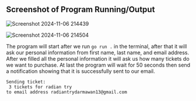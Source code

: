 ## Screenshot of Program Running/Output

![Screenshot 2024-11-06 214439](https://github.com/user-attachments/assets/b48f8a54-10cb-42ed-a688-e9e9f74bae0c)

![Screenshot 2024-11-06 214504](https://github.com/user-attachments/assets/00e93362-e938-42fe-92e5-87550be79330)

The program will start after we run `go run .` in the terminal, after that it will ask our personal information from first name, last name, and email address. After we filled all the personal information it will ask us how many tickets do we want to purchase. At last the program will wait for 50 seconds then send a notification showing that it is successfully sent to our email.
```
Sending ticket:
 3 tickets for radian try
to email address radiantrydarmawan13@gmail.com
```
